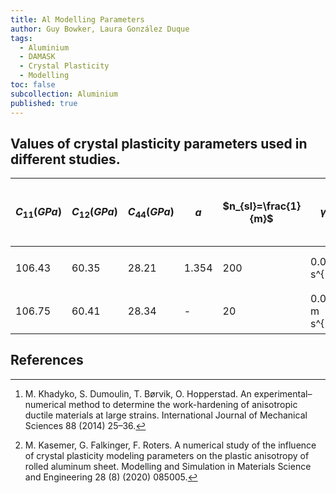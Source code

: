 ```yaml
---
title: Al Modelling Parameters
author: Guy Bowker, Laura González Duque
tags:
  - Aluminium
  - DAMASK
  - Crystal Plasticity
  - Modelling
toc: false
subcollection: Aluminium
published: true
---
```


## Values of crystal plasticity parameters used in different studies.

| $C_{11} (GPa)$ | $C_{12} (GPa)$ | $C_{44} (GPa)$ | $a$ | $n_{sl}=\frac{1}{m}$ | $\dot{\gamma}_0$ | $h_0 (MPa)$ |$h_{ij} (\alpha = \beta)$ |$h_{ij} (\alpha  \neq \beta) $  |  $\tau_0 (MPa)$  |  $\tau_{inf} (MPa)$  | Source  
| -------- | -------- | -------- | -------- | -------- | -------- | --------- | -------- | -------- | --------- | -------- | ---------
| 106.43    | 60.35     | 28.21     | 1.354    | 200     | 0.01 s^{-1}    | 411.25       | 1.0 | 1.4 | 46.70        | 104.02        | (M. Khadyko, 2014) [^1] 
| 106.75    | 60.41     | 28.34     | -    | 20     | 0.001 m s^{-1}    | 75       | - | 1.4 | 31        | 63        | (M. Kasemer, 2020) [^2] 



## References

[^1]: M. Khadyko, S. Dumoulin, T. Børvik, O. Hopperstad. An experimental–numerical method to determine the work-hardening of anisotropic ductile materials at large strains. International Journal of Mechanical Sciences 88 (2014) 25–36.

[^2]: M. Kasemer, G. Falkinger, F. Roters. A numerical study of the influence of crystal plasticity modeling parameters on the plastic anisotropy of rolled aluminum sheet. Modelling and Simulation in Materials Science and Engineering 28 (8) (2020) 085005.
